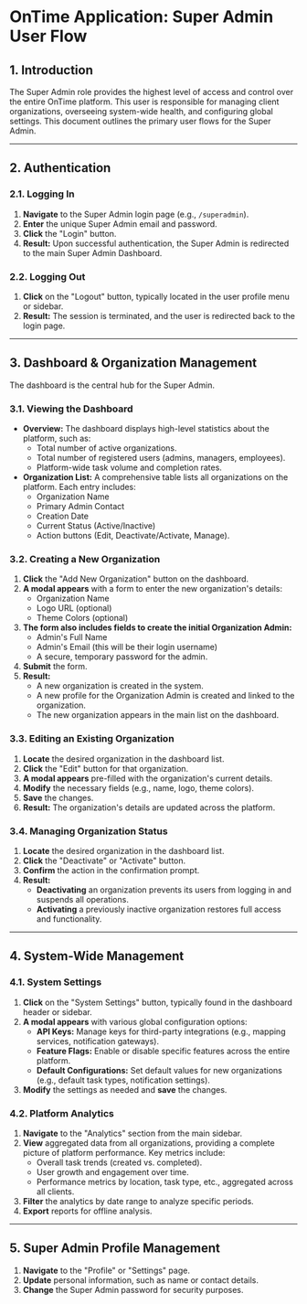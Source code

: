 
# OnTime Application: Super Admin User Flow

## 1. Introduction

The Super Admin role provides the highest level of access and control over the entire OnTime platform. This user is responsible for managing client organizations, overseeing system-wide health, and configuring global settings. This document outlines the primary user flows for the Super Admin.

---

## 2. Authentication

### 2.1. Logging In
1.  **Navigate** to the Super Admin login page (e.g., `/superadmin`).
2.  **Enter** the unique Super Admin email and password.
3.  **Click** the "Login" button.
4.  **Result:** Upon successful authentication, the Super Admin is redirected to the main Super Admin Dashboard.

### 2.2. Logging Out
1.  **Click** on the "Logout" button, typically located in the user profile menu or sidebar.
2.  **Result:** The session is terminated, and the user is redirected back to the login page.

---

## 3. Dashboard &amp; Organization Management

The dashboard is the central hub for the Super Admin.

### 3.1. Viewing the Dashboard
-   **Overview:** The dashboard displays high-level statistics about the platform, such as:
    -   Total number of active organizations.
    -   Total number of registered users (admins, managers, employees).
    -   Platform-wide task volume and completion rates.
-   **Organization List:** A comprehensive table lists all organizations on the platform. Each entry includes:
    -   Organization Name
    -   Primary Admin Contact
    -   Creation Date
    -   Current Status (Active/Inactive)
    -   Action buttons (Edit, Deactivate/Activate, Manage).

### 3.2. Creating a New Organization
1.  **Click** the "Add New Organization" button on the dashboard.
2.  **A modal appears** with a form to enter the new organization's details:
    -   Organization Name
    -   Logo URL (optional)
    -   Theme Colors (optional)
3.  **The form also includes fields to create the initial Organization Admin:**
    -   Admin's Full Name
    -   Admin's Email (this will be their login username)
    -   A secure, temporary password for the admin.
4.  **Submit** the form.
5.  **Result:**
    -   A new organization is created in the system.
    -   A new profile for the Organization Admin is created and linked to the organization.
    -   The new organization appears in the main list on the dashboard.

### 3.3. Editing an Existing Organization
1.  **Locate** the desired organization in the dashboard list.
2.  **Click** the "Edit" button for that organization.
3.  **A modal appears** pre-filled with the organization's current details.
4.  **Modify** the necessary fields (e.g., name, logo, theme colors).
5.  **Save** the changes.
6.  **Result:** The organization's details are updated across the platform.

### 3.4. Managing Organization Status
1.  **Locate** the desired organization in the dashboard list.
2.  **Click** the "Deactivate" or "Activate" button.
3.  **Confirm** the action in the confirmation prompt.
4.  **Result:**
    -   **Deactivating** an organization prevents its users from logging in and suspends all operations.
    -   **Activating** a previously inactive organization restores full access and functionality.

---

## 4. System-Wide Management

### 4.1. System Settings
1.  **Click** on the "System Settings" button, typically found in the dashboard header or sidebar.
2.  **A modal appears** with various global configuration options:
    -   **API Keys:** Manage keys for third-party integrations (e.g., mapping services, notification gateways).
    -   **Feature Flags:** Enable or disable specific features across the entire platform.
    -   **Default Configurations:** Set default values for new organizations (e.g., default task types, notification settings).
3.  **Modify** the settings as needed and **save** the changes.

### 4.2. Platform Analytics
1.  **Navigate** to the "Analytics" section from the main sidebar.
2.  **View** aggregated data from all organizations, providing a complete picture of platform performance. Key metrics include:
    -   Overall task trends (created vs. completed).
    -   User growth and engagement over time.
    -   Performance metrics by location, task type, etc., aggregated across all clients.
3.  **Filter** the analytics by date range to analyze specific periods.
4.  **Export** reports for offline analysis.

---

## 5. Super Admin Profile Management

1.  **Navigate** to the "Profile" or "Settings" page.
2.  **Update** personal information, such as name or contact details.
3.  **Change** the Super Admin password for security purposes.
